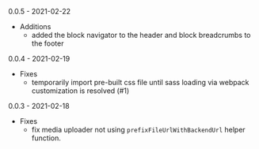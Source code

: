 0.0.5 - 2021-02-22
- Additions
  - added the block navigator to the header and block breadcrumbs to the footer
  
0.0.4 - 2021-02-19
- Fixes
  - temporarily import pre-built css file until sass loading via webpack customization is resolved (#1)
  
0.0.3 - 2021-02-18
- Fixes
  - fix media uploader not using `prefixFileUrlWithBackendUrl` helper function.